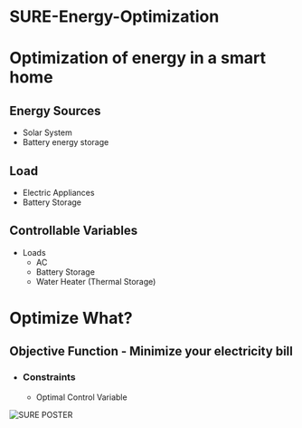 # SURE-Energy-Optimization

# Optimization of energy in a smart home
## Energy Sources
- Solar System
- Battery energy storage
## Load
- Electric Appliances
- Battery Storage
## Controllable Variables
- Loads 
	- AC
	- Battery Storage
	- Water Heater (Thermal Storage)
# Optimize What?
## Objective Function - Minimize your electricity bill
- ### Constraints
	- Optimal Control Variable
  
![SURE POSTER](https://raw.githubusercontent.com/Shetshay/SURE-Energy-Optimization/master/SURE-Energy-optimization-poster.png)

